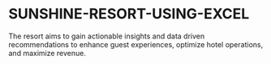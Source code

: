 # SUNSHINE-RESORT-USING-EXCEL
The resort aims to gain actionable insights and data driven recommendations to enhance guest experiences, optimize hotel operations, and maximize revenue.
